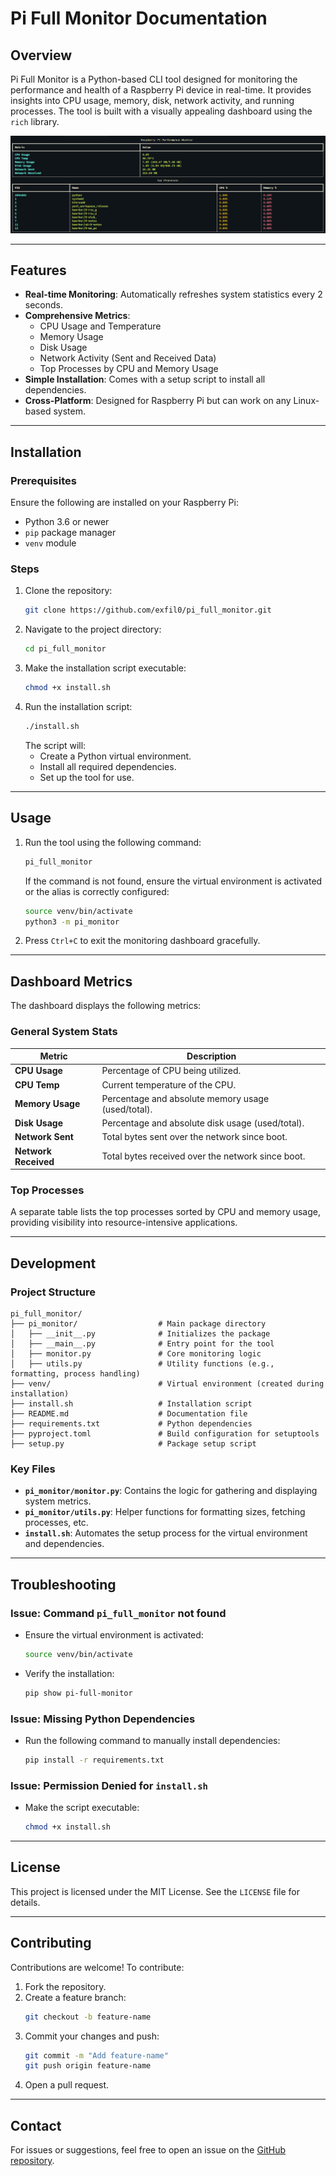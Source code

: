 # Pi Full Monitor Documentation

## Overview
Pi Full Monitor is a Python-based CLI tool designed for monitoring the performance and health of a Raspberry Pi device in real-time. It provides insights into CPU usage, memory, disk, network activity, and running processes. The tool is built with a visually appealing dashboard using the `rich` library.

![Pi Full Monitor Banner](banner-pi-monitor.png)

---

## Features
- **Real-time Monitoring**: Automatically refreshes system statistics every 2 seconds.
- **Comprehensive Metrics**:
  - CPU Usage and Temperature
  - Memory Usage
  - Disk Usage
  - Network Activity (Sent and Received Data)
  - Top Processes by CPU and Memory Usage
- **Simple Installation**: Comes with a setup script to install all dependencies.
- **Cross-Platform**: Designed for Raspberry Pi but can work on any Linux-based system.

---

## Installation

### Prerequisites
Ensure the following are installed on your Raspberry Pi:
- Python 3.6 or newer
- `pip` package manager
- `venv` module

### Steps
1. Clone the repository:
   ```bash
   git clone https://github.com/exfil0/pi_full_monitor.git
   ```
2. Navigate to the project directory:
   ```bash
   cd pi_full_monitor
   ```
3. Make the installation script executable:
   ```bash
   chmod +x install.sh
   ```
4. Run the installation script:
   ```bash
   ./install.sh
   ```
   The script will:
   - Create a Python virtual environment.
   - Install all required dependencies.
   - Set up the tool for use.

---

## Usage
1. Run the tool using the following command:
   ```bash
   pi_full_monitor
   ```
   If the command is not found, ensure the virtual environment is activated or the alias is correctly configured:
   ```bash
   source venv/bin/activate
   python3 -m pi_monitor
   ```

2. Press `Ctrl+C` to exit the monitoring dashboard gracefully.

---

## Dashboard Metrics
The dashboard displays the following metrics:

### General System Stats
| Metric         | Description                                                   |
|----------------|---------------------------------------------------------------|
| **CPU Usage**  | Percentage of CPU being utilized.                             |
| **CPU Temp**   | Current temperature of the CPU.                               |
| **Memory Usage** | Percentage and absolute memory usage (used/total).           |
| **Disk Usage** | Percentage and absolute disk usage (used/total).              |
| **Network Sent** | Total bytes sent over the network since boot.                |
| **Network Received** | Total bytes received over the network since boot.         |

### Top Processes
A separate table lists the top processes sorted by CPU and memory usage, providing visibility into resource-intensive applications.

---

## Development

### Project Structure
```plaintext
pi_full_monitor/
├── pi_monitor/                  # Main package directory
│   ├── __init__.py              # Initializes the package
│   ├── __main__.py              # Entry point for the tool
│   ├── monitor.py               # Core monitoring logic
│   ├── utils.py                 # Utility functions (e.g., formatting, process handling)
├── venv/                        # Virtual environment (created during installation)
├── install.sh                   # Installation script
├── README.md                    # Documentation file
├── requirements.txt             # Python dependencies
├── pyproject.toml               # Build configuration for setuptools
├── setup.py                     # Package setup script
```

### Key Files
- **`pi_monitor/monitor.py`**:
  Contains the logic for gathering and displaying system metrics.
- **`pi_monitor/utils.py`**:
  Helper functions for formatting sizes, fetching processes, etc.
- **`install.sh`**:
  Automates the setup process for the virtual environment and dependencies.

---

## Troubleshooting
### Issue: Command `pi_full_monitor` not found
- Ensure the virtual environment is activated:
  ```bash
  source venv/bin/activate
  ```
- Verify the installation:
  ```bash
  pip show pi-full-monitor
  ```

### Issue: Missing Python Dependencies
- Run the following command to manually install dependencies:
  ```bash
  pip install -r requirements.txt
  ```

### Issue: Permission Denied for `install.sh`
- Make the script executable:
  ```bash
  chmod +x install.sh
  ```

---

## License
This project is licensed under the MIT License. See the `LICENSE` file for details.

---

## Contributing
Contributions are welcome! To contribute:
1. Fork the repository.
2. Create a feature branch:
   ```bash
   git checkout -b feature-name
   ```
3. Commit your changes and push:
   ```bash
   git commit -m "Add feature-name"
   git push origin feature-name
   ```
4. Open a pull request.

---

## Contact
For issues or suggestions, feel free to open an issue on the [GitHub repository](https://github.com/exfil0/pi_full_monitor).

